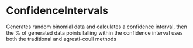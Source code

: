 # ConfidenceIntervals
Generates random binomial data and calculates a confidence interval, then the % of generated data points falling within the confidence interval 
uses both the traditional and agresti-coull methods 
